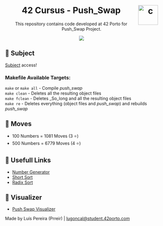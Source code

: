 <h1 align="center">42 Cursus - Push_Swap <img src="https://imgur.com/MbpYAc0.png" alt="c" align="right" width="65" height="65"/></h1>
<p align="center">This repository contains code developed at 42 Porto for Push_Swap Project.</p>
<p align="center"> <img src="https://imgur.com/JA4O6qV.jpg"> </p>
<h2 align="left"> 📄 Subject </h2>
<a href="https://github.com/Prreir/Get_next_line_42/blob/main/Extra/Subject.pdf" >Subject</a> access!

### Makefile Available Targets:
`make` or `make all` - Compile _push_swap_   
`make clean` - Deletes all the resulting object files  
`make fclean` - Deletes _So_long and all the resulting object files  
`make re` - Deletes everything (object files and _push_swap_) and rebuilds _push_swap_

<h2 align="left">🔁 Moves</h2>

- 100 Numbers = 1081 Moves (3 ⭐️)
- 500 Numbers = 6779 Moves (4 ⭐️)

<h2 align="left">🔗 Usefull Links</h2>

- [Number Generator](https://numbergenerator.org/randomnumbergenerator)
- [Short Sort](https://medium.com/@jamierobertdawson/push-swap-the-least-amount-of-moves-with-two-stacks-d1e76a71789a)
- [Radix Sort](https://medium.com/nerd-for-tech/push-swap-tutorial-fa746e6aba1e)

<h2 align="left">📝 Visualizer</h2>

- [Push Swap Visualizer](https://github.com/o-reo/push_swap_visualizer)

Made by Luís Pereira (Prreir) | lugoncal@student.42porto.com
